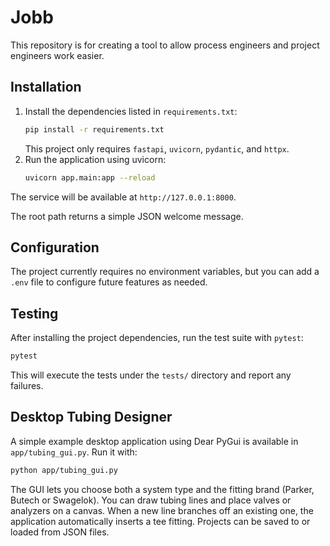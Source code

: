 # Jobb 

This repository is for creating a tool to allow process engineers and project engineers work easier.

## Installation

1. Install the dependencies listed in `requirements.txt`:
   ```bash
   pip install -r requirements.txt
   ```
   This project only requires `fastapi`, `uvicorn`, `pydantic`, and `httpx`.
2. Run the application using uvicorn:
   ```bash
   uvicorn app.main:app --reload
   ```
The service will be available at `http://127.0.0.1:8000`.

The root path returns a simple JSON welcome message.


## Configuration

The project currently requires no environment variables, but you can add a `.env` file to configure future features as needed.


## Testing

After installing the project dependencies, run the test suite with `pytest`:

```bash
pytest
```

This will execute the tests under the `tests/` directory and report any failures.

## Desktop Tubing Designer

A simple example desktop application using Dear PyGui is available in
`app/tubing_gui.py`. Run it with:

```bash
python app/tubing_gui.py
```


The GUI lets you choose both a system type and the fitting brand (Parker,
Butech or Swagelok). You can draw tubing lines and place valves or analyzers on
a canvas. When a new line branches off an existing one, the application
automatically inserts a tee fitting. Projects can be saved to or loaded from
JSON files.

